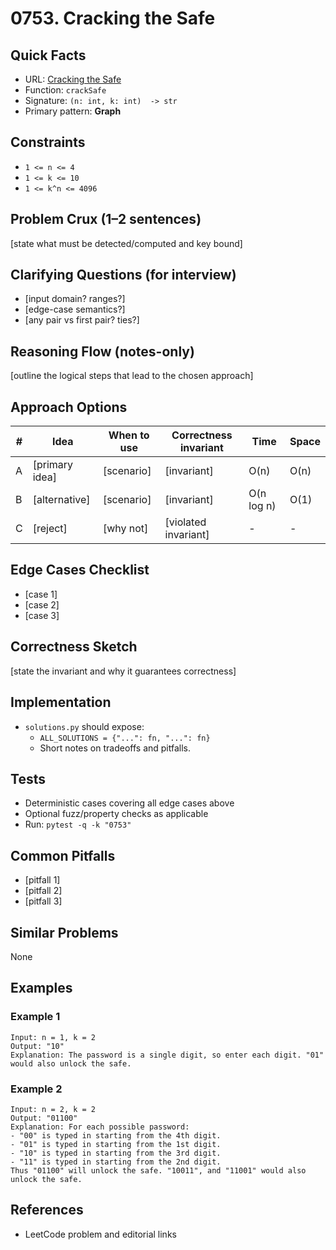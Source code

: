 # 0753. Cracking the Safe

## Quick Facts

- URL: [Cracking the Safe](https://leetcode.com/problems/cracking-the-safe/)
- Function: `crackSafe`
- Signature: `(n: int, k: int)  -> str`
- Primary pattern: **Graph**

## Constraints

- `1 <= n <= 4`
- `1 <= k <= 10`
- `1 <= k^n <= 4096`

## Problem Crux (1–2 sentences)

[state what must be detected/computed and key bound]

## Clarifying Questions (for interview)

- [input domain? ranges?]
- [edge-case semantics?]
- [any pair vs first pair? ties?]

## Reasoning Flow (notes-only)

[outline the logical steps that lead to the chosen approach]

## Approach Options

| # | Idea | When to use | Correctness invariant | Time | Space |
|---|------|-------------|-----------------------|------|-------|
| A | [primary idea] | [scenario] | [invariant] | O(n) | O(n) |
| B | [alternative] | [scenario] | [invariant] | O(n log n) | O(1) |
| C | [reject] | [why not] | [violated invariant] | - | - |

## Edge Cases Checklist

- [case 1]
- [case 2]
- [case 3]

## Correctness Sketch

[state the invariant and why it guarantees correctness]

## Implementation

- `solutions.py` should expose:
  - `ALL_SOLUTIONS = {"...": fn, "...": fn}`
  - Short notes on tradeoffs and pitfalls.

## Tests

- Deterministic cases covering all edge cases above
- Optional fuzz/property checks as applicable
- Run: `pytest -q -k "0753"`

## Common Pitfalls

- [pitfall 1]
- [pitfall 2]
- [pitfall 3]

## Similar Problems

None

## Examples

### Example 1

```text
Input: n = 1, k = 2
Output: "10"
Explanation: The password is a single digit, so enter each digit. "01" would also unlock the safe.
```

### Example 2

```text
Input: n = 2, k = 2
Output: "01100"
Explanation: For each possible password:
- "00" is typed in starting from the 4th digit.
- "01" is typed in starting from the 1st digit.
- "10" is typed in starting from the 3rd digit.
- "11" is typed in starting from the 2nd digit.
Thus "01100" will unlock the safe. "10011", and "11001" would also unlock the safe.
```

## References

- LeetCode problem and editorial links
